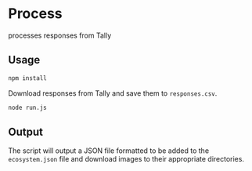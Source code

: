 # Process

processes responses from Tally

## Usage

```bash
npm install
```

Download responses from Tally and save them to `responses.csv`.

```bash
node run.js
```

## Output

The script will output a JSON file formatted to be added to the `ecosystem.json` file and download images to their appropriate directories.